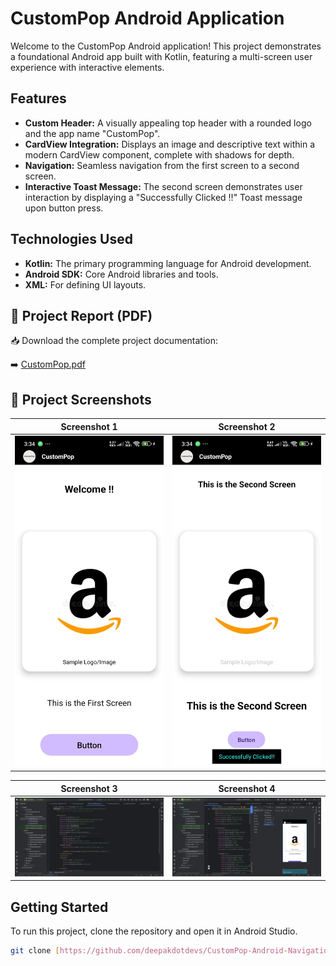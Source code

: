 # CustomPop Android Application

Welcome to the CustomPop Android application! This project demonstrates a foundational Android app built with Kotlin, featuring a multi-screen user experience with interactive elements.

## Features

* **Custom Header:** A visually appealing top header with a rounded logo and the app name "CustomPop".
* **CardView Integration:** Displays an image and descriptive text within a modern CardView component, complete with shadows for depth.
* **Navigation:** Seamless navigation from the first screen to a second screen.
* **Interactive Toast Message:** The second screen demonstrates user interaction by displaying a "Successfully Clicked !!" Toast message upon button press.

## Technologies Used

* **Kotlin:** The primary programming language for Android development.
* **Android SDK:** Core Android libraries and tools.
* **XML:** For defining UI layouts.

## 📄 Project Report (PDF)

📥 Download the complete project documentation:

➡️ [CustomPop.pdf](CustomPop.pdf)



## 📸 Project Screenshots

| Screenshot 1 | Screenshot 2 |
|--------------|--------------|
| <img src="screenshots/1.jpeg" alt="Screenshot 1" width="250"/> | <img src="screenshots/2.jpeg" alt="Screenshot 2" width="250"/> |

| Screenshot 3 | Screenshot 4 |
|--------------|--------------|
| ![Screenshot 3](screenshots/3.jpeg.png) | ![Screenshot 4](screenshots/4.jpeg.png) |






## Getting Started

To run this project, clone the repository and open it in Android Studio.

```bash
git clone [https://github.com/deepakdotdevs/CustomPop-Android-Navigation-Demo]

